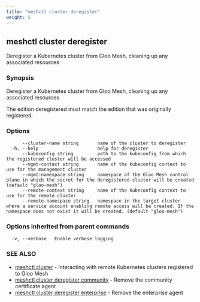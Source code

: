 ```yaml
---
title: "meshctl cluster deregister"
weight: 5
---
```

## meshctl cluster deregister

Deregister a Kubernetes cluster from Gloo Mesh, cleaning up any associated resources

### Synopsis

Deregister a Kubernetes cluster from Gloo Mesh, cleaning up any associated resources

The edition deregistered must match the edition that was originally registered.

### Options

```
      --cluster-name string       name of the cluster to deregister
  -h, --help                      help for deregister
      --kubeconfig string         path to the kubeconfig from which the registered cluster will be accessed
      --mgmt-context string       name of the kubeconfig context to use for the management cluster
      --mgmt-namespace string     namespace of the Gloo Mesh control plane in which the secret for the deregistered cluster will be created (default "gloo-mesh")
      --remote-context string     name of the kubeconfig context to use for the remote cluster
      --remote-namespace string   namespace in the target cluster where a service account enabling remote access will be created. If the namespace does not exist it will be created. (default "gloo-mesh")
```

### Options inherited from parent commands

```
  -v, --verbose   Enable verbose logging
```

### SEE ALSO

* [meshctl cluster](../meshctl_cluster)	 - Interacting with remote Kubernetes clusters registered to Gloo Mesh
* [meshctl cluster deregister community](../meshctl_cluster_deregister_community)	 - Remove the community certificate agent
* [meshctl cluster deregister enterprise](../meshctl_cluster_deregister_enterprise)	 - Remove the enterprise agent

